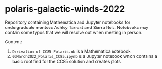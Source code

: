 # polaris-galactic-winds-2022
Repository containing Mathematica and Jupyter notebooks for undergraduate mentees Ashley Tarrant and Sierra Reis. Notebooks may contain some typos that we will resolve out when meeting in person. 

Content:

1. `Derivation of CC85 Polaris.nb` is a Mathematica notebook. 
2. `03March2022_Polaris_CC85.ipynb` is a Jupyter notebook which contains a basic root find for the CC85 solution and creates plots 
